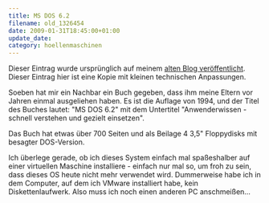 ```yaml
---
title: MS DOS 6.2
filename: old_1326454
date: 2009-01-31T18:45:00+01:00
update_date:
category: hoellenmaschinen
---
```

Dieser Eintrag wurde ursprünglich auf meinem [alten Blog veröffentlicht](https://stu.blogger.de/stories/1326454/). Dieser Eintrag hier ist eine Kopie mit kleinen technischen Anpassungen.

Soeben hat mir ein Nachbar ein Buch gegeben, dass ihm meine Eltern vor Jahren einmal ausgeliehen haben. Es ist die Auflage von 1994, und der Titel des Buches lautet: "MS DOS 6.2" mit dem Untertitel "Anwenderwissen - schnell verstehen und gezielt einsetzen".

Das Buch hat etwas über 700 Seiten und als Beilage 4 3,5" Floppydisks mit besagter DOS-Version.

Ich überlege gerade, ob ich dieses System einfach mal spaßeshalber auf einer virtuellen Maschine installiere - einfach nur mal so, um froh zu sein, dass dieses OS heute nicht mehr verwendet wird. Dummerweise habe ich in dem Computer, auf dem ich VMware installiert habe, kein Diskettenlaufwerk. Also muss ich noch einen anderen PC anschmeißen…
